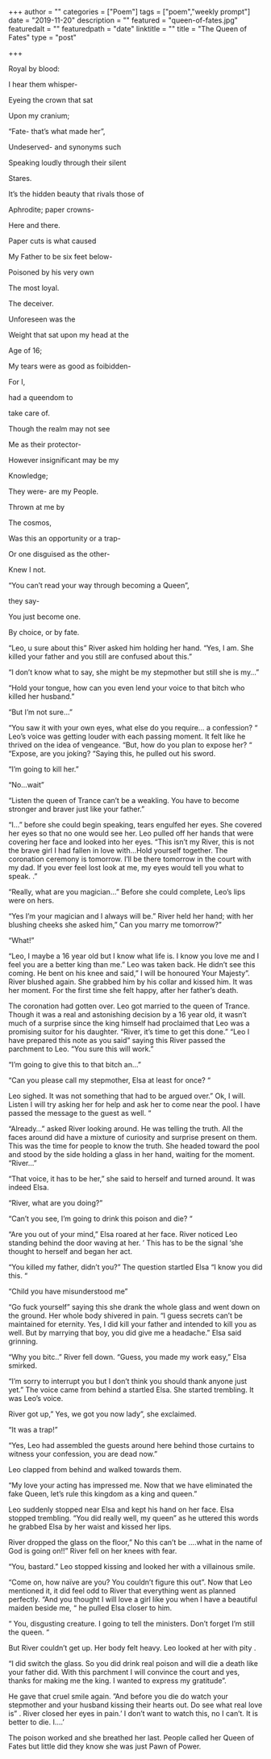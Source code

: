 +++
author = ""
categories = ["Poem"]
tags = ["poem","weekly prompt"]
date = "2019-11-20"
description = ""
featured = "queen-of-fates.jpg"
featuredalt = ""
featuredpath = "date"
linktitle = ""
title = "The Queen of Fates"
type = "post"

+++

Royal by blood:

I hear them whisper-

Eyeing the crown that sat

Upon my cranium;

“Fate- that’s what made her”,

Undeserved- and synonyms such

Speaking loudly through their silent

Stares.

It’s the hidden beauty that rivals those of

Aphrodite; paper crowns-

Here and there.

Paper cuts is what caused

My Father to be six feet below-

Poisoned by his very own

The most loyal.

The deceiver.

Unforeseen was the

Weight that sat upon my head at the

Age of 16;

My tears were as good as foibidden-

For I,

had a queendom to

take care of.

Though the realm may not see

Me as their protector-

However insignificant may be my

Knowledge;

They were- are my People.

Thrown at me by

The cosmos,

Was this an opportunity or a trap-

Or one disguised as the other-

Knew I not.

“You can’t read your way through becoming a Queen”,

they say-

You just become one.

By choice, or by fate.

“Leo, u sure about this” River asked him holding her hand. “Yes, I am. She killed your father and you still are confused about this.”

“I don’t know what to say, she might be my stepmother but still she is my…”

“Hold your tongue, how can you even lend your voice to that bitch who killed her husband.”

“But I’m not sure…”

“You saw it with your own eyes, what else do you require… a confession? “ Leo’s voice was getting louder with each passing moment. It felt like he thrived on the idea of vengeance. “But, how do you plan to expose her? “ “Expose, are you joking? “Saying this, he pulled out his sword.

“I’m going to kill her.”

“No…wait”

“Listen the queen of Trance can’t be a weakling. You have to become stronger and braver just like your father.”

“I…” before she could begin speaking, tears engulfed her eyes. She covered her eyes so that no one would see her. Leo pulled off her hands that were covering her face and looked into her eyes. “This isn’t my River, this is not the brave girl I had fallen in love with…Hold yourself together. The coronation ceremony is tomorrow. I’ll be there tomorrow in the court with my dad. If you ever feel lost look at me, my eyes would tell you what to speak. .”

“Really, what are you magician…” Before she could complete, Leo’s lips were on hers.

“Yes I’m your magician and I always will be.” River held her hand; with her blushing cheeks she asked him,” Can you marry me tomorrow?”

“What!”

“Leo, I maybe a 16 year old but I know what life is. I know you love me and I feel you are a better king than me.” Leo was taken back. He didn’t see this coming. He bent on his knee and said,” I will be honoured Your Majesty”. River blushed again. She grabbed him by his collar and kissed him. It was her moment. For the first time she felt happy, after her father’s death.

The coronation had gotten over. Leo got married to the queen of Trance. Though it was a real and astonishing decision by a 16 year old, it wasn’t much of a surprise since the king himself had proclaimed that Leo was a promising suitor for his daughter. “River, it’s time to get this done.” “Leo I have prepared this note as you said” saying this River passed the parchment to Leo. “You sure this will work.”

“I’m going to give this to that bitch an…”

“Can you please call my stepmother, Elsa at least for once? “

Leo sighed. It was not something that had to be argued over.” Ok, I will. Listen I will try asking her for help and ask her to come near the pool. I have passed the message to the guest as well. “

“Already…” asked River looking around. He was telling the truth. All the faces around did have a mixture of curiosity and surprise present on them. This was the time for people to know the truth. She headed toward the pool and stood by the side holding a glass in her hand, waiting for the moment. “River…”

“That voice, it has to be her,” she said to herself and turned around. It was indeed Elsa.

“River, what are you doing?”

“Can’t you see, I’m going to drink this poison and die? “

“Are you out of your mind,” Elsa roared at her face. River noticed Leo standing behind the door waving at her. ’ This has to be the signal ‘she thought to herself and began her act.

“You killed my father, didn’t you?” The question startled Elsa “I know you did this. “

“Child you have misunderstood me”

“Go fuck yourself” saying this she drank the whole glass and went down on the ground. Her whole body shivered in pain. “I guess secrets can’t be maintained for eternity. Yes, I did kill your father and intended to kill you as well. But by marrying that boy, you did give me a headache.” Elsa said grinning.

“Why you bitc..” River fell down. “Guess, you made my work easy,” Elsa smirked.

“I’m sorry to interrupt you but I don’t think you should thank anyone just yet.” The voice came from behind a startled Elsa. She started trembling. It was Leo’s voice.

River got up,” Yes, we got you now lady”, she exclaimed.

“It was a trap!”

“Yes, Leo had assembled the guests around here behind those curtains to witness your confession, you are dead now.”

Leo clapped from behind and walked towards them.

“My love your acting has impressed me. Now that we have eliminated the fake Queen, let’s rule this kingdom as a king and queen.”

Leo suddenly stopped near Elsa and kept his hand on her face. Elsa stopped trembling. “You did really well, my queen” as he uttered this words he grabbed Elsa by her waist and kissed her lips.

River dropped the glass on the floor,” No this can’t be ….what in the name of God is going on!!” River fell on her knees with fear.

“You, bastard.” Leo stopped kissing and looked her with a villainous smile.

“Come on, how naïve are you? You couldn’t figure this out”. Now that Leo mentioned it, it did feel odd to River that everything went as planned perfectly. “And you thought I will love a girl like you when I have a beautiful maiden beside me, “ he pulled Elsa closer to him.

“ You, disgusting creature. I going to tell the ministers. Don’t forget I’m still the queen. “

But River couldn’t get up. Her body felt heavy. Leo looked at her with pity .

“I did switch the glass. So you did drink real poison and will die a death like your father did. With this parchment I will convince the court and yes, thanks for making me the king. I wanted to express my gratitude”.

He gave that cruel smile again. ”And before you die do watch your stepmother and your husband kissing their hearts out. Do see what real love is” . River closed her eyes in pain.’ I don’t want to watch this, no I can’t. It is better to die. I….’

The poison worked and she breathed her last. People called her Queen of Fates but little did they know she was just Pawn of Power.